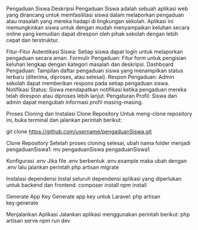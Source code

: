 Pengaduan Siswa
Deskripsi
Pengaduan Siswa adalah sebuah aplikasi web yang dirancang untuk memfasilitasi siswa dalam melaporkan pengaduan atau masalah yang mereka hadapi di lingkungan sekolah. Aplikasi ini memungkinkan siswa untuk dengan mudah menyampaikan keluhan secara online yang kemudian dapat direspon oleh pihak sekolah dengan lebih cepat dan terstruktur.


Fitur-Fitur
Autentikasi Siswa: Setiap siswa dapat login untuk melaporkan pengaduan secara aman.
Formulir Pengaduan: Fitur form untuk pengisian keluhan lengkap dengan kategori masalah dan deskripsi.
Dashboard Pengaduan: Tampilan daftar pengaduan siswa yang menampilkan status terbaru (diterima, diproses, atau selesai).
Respon Pengaduan: Admin sekolah dapat memberikan respons pada setiap pengaduan siswa.
Notifikasi Status: Siswa mendapatkan notifikasi ketika pengaduan mereka telah direspon atau diproses lebih lanjut.
Pengaturan Profil: Siswa dan admin dapat mengubah informasi profil masing-masing.

Proses Cloning dan Instalasi
Clone Repository
Untuk meng-clone repository ini, buka terminal dan jalankan perintah berikut:

git clone https://github.com/username/pengaduanSiswa.git

Clone Repository
Setelah proses cloning selesai, ubah nama folder menjadi pengaduanSiswa1:
mv pengaduanSiswa pengaduanSiswa1

Konfigurasi .env
Jika file .env berbentuk .env.example maka ubah dengan .env lalu jalankan perintah
php artisan migrate

Instalasi dependensi
Instal seluruh dependensi aplikasi yang diperlukan untuk backend dan frontend.
composer install
npm install

Generate App Key
Generate app key untuk Laravel:
php artisan key:generate

Menjalankan Aplikasi
Jalankan aplikasi menggunakan perintah berikut:
php artisan serve
npm run dev

